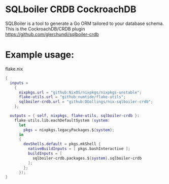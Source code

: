 # SQLboiler CRDB CockroachDB 
SQLBoiler is a tool to generate a Go ORM tailored to your database schema.
This is the CockroachDB/CRDB plugin
https://github.com/glerchundi/sqlboiler-crdb

# Example usage:

flake.nix
``` nix
{
  inputs =
    {
      nixpkgs.url = "github:NixOS/nixpkgs/nixpkgs-unstable";
      flake-utils.url = "github:numtide/flake-utils";
      sqlboiler-crdb.url = "github:DGollings/nix-sqlboiler-crdb";
    };

  outputs = { self, nixpkgs, flake-utils, sqlboiler-crdb }:
    flake-utils.lib.eachDefaultSystem (system:
      let
        pkgs = nixpkgs.legacyPackages.${system};
      in
      {
        devShells.default = pkgs.mkShell {
          nativeBuildInputs = [ pkgs.bashInteractive ];
          buildInputs = [
            sqlboiler-crdb.packages.${system}.sqlboiler-crdb
          ];
        };
      });
}
```
